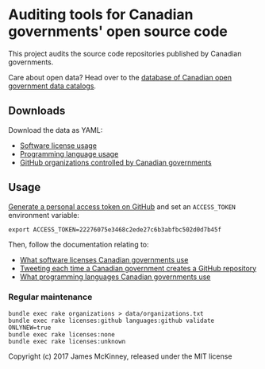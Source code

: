 # Auditing tools for Canadian governments' open source code

This project audits the source code repositories published by Canadian governments.

Care about open data? Head over to the [database of Canadian open government data catalogs](https://github.com/jpmckinney/open_data_canada).

## Downloads

Download the data as YAML:

* [Software license usage](https://raw.githubusercontent.com/jpmckinney/open_source_canada/master/data/licenses.yml)
* [Programming language usage](https://raw.githubusercontent.com/jpmckinney/open_source_canada/master/data/languages.yml)
* [GitHub organizations controlled by Canadian governments](https://raw.githubusercontent.com/jpmckinney/open_source_canada/master/data/organizations.txt)

## Usage

[Generate a personal access token on GitHub](https://github.com/settings/tokens) and set an `ACCESS_TOKEN` environment variable:

    export ACCESS_TOKEN=22276075e3468c2ede27c6b3abfbc502d0d7b45f

Then, follow the documentation relating to:

* [What software licenses Canadian governments use](docs/licenses.md#readme)
* [Tweeting each time a Canadian government creates a GitHub repository](docs/cdngovrepos.md#readme)
* [What programming languages Canadian governments use](docs/miscellaneous.md#readme)

### Regular maintenance

    bundle exec rake organizations > data/organizations.txt
    bundle exec rake licenses:github languages:github validate ONLYNEW=true
    bundle exec rake licenses:none
    bundle exec rake licenses:unknown

Copyright (c) 2017 James McKinney, released under the MIT license
